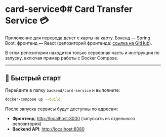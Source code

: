 # card-serviceФ# Card Transfer Service 💳

Приложение для перевода денег с карты на карту. Бэкенд — Spring Boot, фронтенд — React (репозиторий фронтенда: [ссылка на GitHub](https://github.com/art4000xxx/card-transfer-frontend)).

В этом репозитории находится только серверная часть и инструкция по запуску, включая пример работы с Docker Compose.

---

## 🚀 Быстрый старт

Перейдите в папку `backend/card-service` и выполните:

```bash
docker-compose up --build
```

После запуска сервисы будут доступны по адресам:

* **Фронтенд**: [http://localhost:3000](http://localhost:3000) (запускать из отдельного репозитория)
* **Backend API**: [http://localhost:8080](http://localhost:8080)
